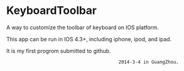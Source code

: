 KeyboardToolbar
===============

A way to customize the toolbar of keyboard on IOS platform.

This app can be run in IOS 4.3+, including iphone, ipod, and ipad.

It is my first progrom submitted to github.


                                             2014-3-4 in GuangZhou.